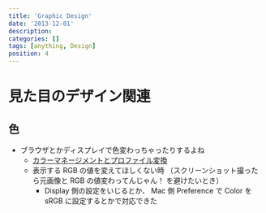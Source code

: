 ```yaml
---
title: 'Graphic Design'
date: '2013-12-01'
description:
categories: []
tags: [anything, Design]
position: 4
---
```


# 見た目のデザイン関連

## 色

- ブラウザとかディスプレイで色変わっちゃったりするよね
    - [カラーマネージメントとプロファイル変換](http://w3.kcua.ac.jp/~fujiwara/infosci/colorman/color_manage.html)
    - 表示する RGB の値を変えてほしくない時
      （スクリーンショット撮ったら元画像と RGB の値変わってんじゃん！ を避けたいとき）
        - Display 側の設定をいじるとか、
          Mac 側 Preference で Color を sRGB に設定するとかで対応できた

<br/><br/><br/><br/><br/>

